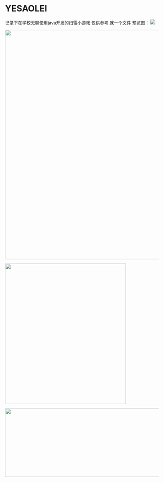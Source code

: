# YESAOLEI
记录下在学校无聊使用java开发的扫雷小游戏 仅供参考 就一个文件
预览图：
![](https://img-blog.csdnimg.cn/efc38a0dc75a41739a701e8bc22476a4.jpeg)
<p><img alt="" height="749" src="https://img-blog.csdnimg.cn/8fc3422562b34325a4de2cb6a1230c02.jpeg" width="1200"></p>
<p><img alt="" height="459" src="https://img-blog.csdnimg.cn/9cb078f1104747c4806fd1dbaab2b9ad.jpeg" width="396"></p>
<p><img alt="" height="224" src="https://img-blog.csdnimg.cn/6633860c5a344468b60a46748d09b9fb.png" width="800">&nbsp;</p>
